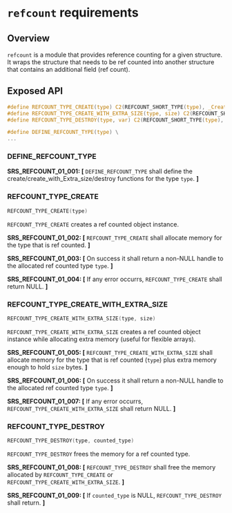 `refcount` requirements
================

## Overview

`refcount` is a module that provides reference counting for a given structure.
It wraps the structure that needs to be ref counted into another structure that contains an additional field (ref count).

## Exposed API

```c
#define REFCOUNT_TYPE_CREATE(type) C2(REFCOUNT_SHORT_TYPE(type), _Create)()
#define REFCOUNT_TYPE_CREATE_WITH_EXTRA_SIZE(type, size) C2(REFCOUNT_SHORT_TYPE(type), _Create_With_Extra_Size)(size)
#define REFCOUNT_TYPE_DESTROY(type, var) C2(REFCOUNT_SHORT_TYPE(type), _Destroy)(var)

#define DEFINE_REFCOUNT_TYPE(type) \
...
```

### DEFINE_REFCOUNT_TYPE

**SRS_REFCOUNT_01_001: [** `DEFINE_REFCOUNT_TYPE` shall define the create/create_with_Extra_size/destroy functions for the type `type`. **]**

### REFCOUNT_TYPE_CREATE

```c
REFCOUNT_TYPE_CREATE(type)
```

`REFCOUNT_TYPE_CREATE` creates a ref counted object instance.

**SRS_REFCOUNT_01_002: [** `REFCOUNT_TYPE_CREATE` shall allocate memory for the type that is ref counted. **]**

**SRS_REFCOUNT_01_003: [** On success it shall return a non-NULL handle to the allocated ref counted type `type`. **]**

**SRS_REFCOUNT_01_004: [** If any error occurrs, `REFCOUNT_TYPE_CREATE` shall return NULL. **]**

### REFCOUNT_TYPE_CREATE_WITH_EXTRA_SIZE

```c
REFCOUNT_TYPE_CREATE_WITH_EXTRA_SIZE(type, size)
```

`REFCOUNT_TYPE_CREATE_WITH_EXTRA_SIZE` creates a ref counted object instance while allocating extra memory (useful for flexible arrays).

**SRS_REFCOUNT_01_005: [** `REFCOUNT_TYPE_CREATE_WITH_EXTRA_SIZE` shall allocate memory for the type that is ref counted (`type`) plus extra memory enough to hold `size` bytes. **]**

**SRS_REFCOUNT_01_006: [** On success it shall return a non-NULL handle to the allocated ref counted type `type`. **]**

**SRS_REFCOUNT_01_007: [** If any error occurrs, `REFCOUNT_TYPE_CREATE_WITH_EXTRA_SIZE` shall return NULL. **]**

### REFCOUNT_TYPE_DESTROY

```c
REFCOUNT_TYPE_DESTROY(type, counted_type)
```

`REFCOUNT_TYPE_DESTROY` frees the memory for a ref counted type.

**SRS_REFCOUNT_01_008: [** `REFCOUNT_TYPE_DESTROY` shall free the memory allocated by `REFCOUNT_TYPE_CREATE` or `REFCOUNT_TYPE_CREATE_WITH_EXTRA_SIZE`. **]**

**SRS_REFCOUNT_01_009: [** If `counted_type` is NULL, `REFCOUNT_TYPE_DESTROY` shall return. **]**

